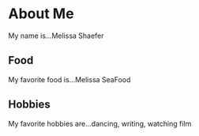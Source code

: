# About Me
My name is...Melissa Shaefer
## Food 
My favorite food is...Melissa SeaFood
## Hobbies
My favorite hobbies are...dancing, writing, watching film